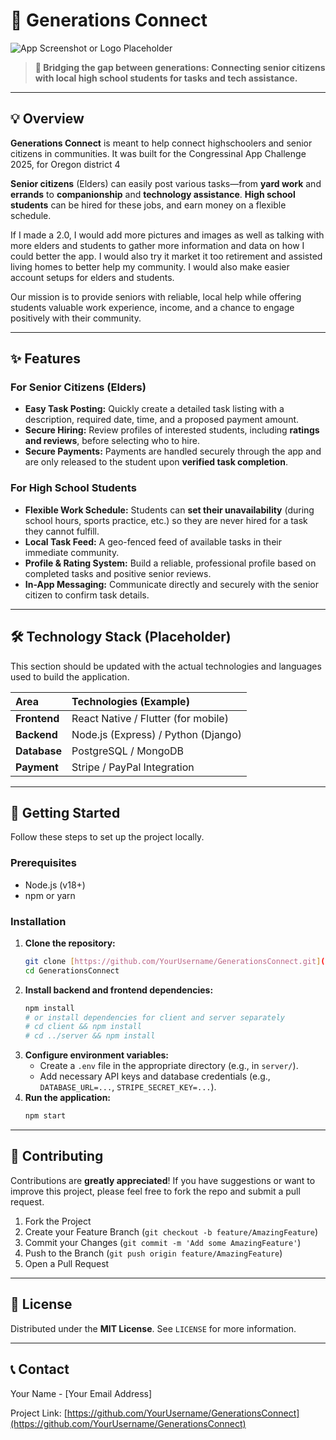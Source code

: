 # 🔗 Generations Connect

![App Screenshot or Logo Placeholder](https://i.imgur.com/gNr8uqA.jpeg)

> **🤝 Bridging the gap between generations: Connecting senior citizens with local high school students for tasks and tech assistance.**

---

## 💡 Overview

**Generations Connect** is meant to help connect highschoolers and senior citizens in communities. It was built for the Congressinal App Challenge 2025, for Oregon district 4

**Senior citizens** (Elders) can easily post various tasks—from **yard work** and **errands** to **companionship** and **technology assistance**. **High school students** can be hired for these jobs, and earn money on a flexible schedule.

If I made a 2.0, I would add more pictures and images as well as talking with more elders and students to gather more information and data on how I could better the app. I would also try it market it too retirement and assisted living homes to better help my community. I would also make easier account setups for elders and students.

Our mission is to provide seniors with reliable, local help while offering students valuable work experience, income, and a chance to engage positively with their community.

---

## ✨ Features

### For Senior Citizens (Elders)

* **Easy Task Posting:** Quickly create a detailed task listing with a description, required date, time, and a proposed payment amount.
* **Secure Hiring:** Review profiles of interested students, including **ratings and reviews**, before selecting who to hire.
* **Secure Payments:** Payments are handled securely through the app and are only released to the student upon **verified task completion**.

### For High School Students

* **Flexible Work Schedule:** Students can **set their unavailability** (during school hours, sports practice, etc.) so they are never hired for a task they cannot fulfill.
* **Local Task Feed:** A geo-fenced feed of available tasks in their immediate community.
* **Profile & Rating System:** Build a reliable, professional profile based on completed tasks and positive senior reviews.
* **In-App Messaging:** Communicate directly and securely with the senior citizen to confirm task details.

---

## 🛠️ Technology Stack (Placeholder)

This section should be updated with the actual technologies and languages used to build the application.

| Area | Technologies (Example) |
| :--- | :--- |
| **Frontend** | React Native / Flutter (for mobile) |
| **Backend** | Node.js (Express) / Python (Django) |
| **Database** | PostgreSQL / MongoDB |
| **Payment** | Stripe / PayPal Integration |

---

## 🚀 Getting Started

Follow these steps to set up the project locally.

### Prerequisites

* Node.js (v18+)
* npm or yarn

### Installation

1.  **Clone the repository:**
    ```bash
    git clone [https://github.com/YourUsername/GenerationsConnect.git](https://github.com/YourUsername/GenerationsConnect.git)
    cd GenerationsConnect
    ```
2.  **Install backend and frontend dependencies:**
    ```bash
    npm install
    # or install dependencies for client and server separately
    # cd client && npm install
    # cd ../server && npm install
    ```
3.  **Configure environment variables:**
    * Create a `.env` file in the appropriate directory (e.g., in `server/`).
    * Add necessary API keys and database credentials (e.g., `DATABASE_URL=...`, `STRIPE_SECRET_KEY=...`).
4.  **Run the application:**
    ```bash
    npm start
    ```

---

## 🤝 Contributing

Contributions are **greatly appreciated**! If you have suggestions or want to improve this project, please feel free to fork the repo and submit a pull request.

1.  Fork the Project
2.  Create your Feature Branch (`git checkout -b feature/AmazingFeature`)
3.  Commit your Changes (`git commit -m 'Add some AmazingFeature'`)
4.  Push to the Branch (`git push origin feature/AmazingFeature`)
5.  Open a Pull Request

---

## 📄 License

Distributed under the **MIT License**. See `LICENSE` for more information.

---

## 📞 Contact

Your Name - [Your Email Address]

Project Link: [https://github.com/YourUsername/GenerationsConnect](https://github.com/YourUsername/GenerationsConnect)
